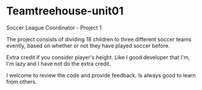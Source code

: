 # Teamtreehouse-unit01
Soccer League Coordinator - Project 1

The project consists of dividing 18 children to three different soccer teams evently, based on whether or not they have played soccer before. 

Extra credit if you consider player's height. Like I good developer that I'm, I'm lazy and I have not do the extra credit.

I welcome to review the code and provide feedback. Is always good to learn from others.
